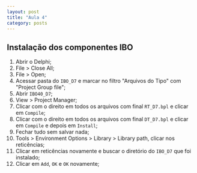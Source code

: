 ```yaml
---
layout: post
title: "Aula 4"
category: posts
---
```


## Instalação dos componentes IBO

1. Abrir o Delphi;
2. File > Close All;
3. File > Open;
4. Acessar pasta do `IBO_D7` e marcar no filtro "Arquivos do Tipo" com "Project
Group file";
5. Abrir `IBO40_D7`;
6. View > Project Manager;
7. Clicar com o direito em todos os arquivos com final `RT_D7.bpl` e clicar em
`Compile`;
8. Clicar com o direito em todos os arquivos com final `DT_D7.bpl` e clicar em
`Compile` e depois em `Install`;
9. Fechar tudo sem salvar nada;
10. Tools > Environment Options > Library > Library path, clicar nos reticências;
11. Clicar em reticências novamente e buscar o diretório do `IBO_D7` que foi
instalado;
12. Clicar em `Add`, `OK` e `OK` novamente;
